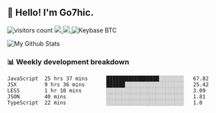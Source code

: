 ## 👋 Hello! I'm Go7hic.

 ![visitors count](https://visitors-by-url-pls-dont-use-this-in-your-repo.vercel.app/Go7hic-github-readme)
 <a href="https://twitter.com/Go7hic">
    <img src="https://img.shields.io/badge/-@Go7hic-1ca0f1?style=flat-square&labelColor=1ca0f1&logo=twitter&logoColor=white&link=https://twitter.com/Go7hic">
   <a/>
   <a href="mailto:gtfx0209@gmail.com">
    <img src="https://img.shields.io/badge/-gtfx0209@gmail.com-c14438?style=flat-square&logo=Gmail&logoColor=white&link=mailto:gtfx0209@gmail.com">
   <a/>
    ![Keybase BTC](https://img.shields.io/keybase/btc/Go7hic)
 <!--
🔭 I’m currently working
🌱 I’m currently learning
💬 Ask me about 
📫 How to reach me: 
⚡ Fun fact: 
-->

![My Github Stats](https://github-readme-stats.vercel.app/api?username=Go7hic&show_icons=true&count_private=true)



### 📊 Weekly development breakdown
<!--START_SECTION:waka-->
```text
JavaScript  25 hrs 37 mins      █████████████████░░░░░░░░   67.82 
JSX         9 hrs 36 mins       ██████░░░░░░░░░░░░░░░░░░░   25.42 
LESS        1 hr 10 mins        ░░░░░░░░░░░░░░░░░░░░░░░░░   3.09 
JSON        40 mins             ░░░░░░░░░░░░░░░░░░░░░░░░░   1.81 
TypeScript  22 mins             ░░░░░░░░░░░░░░░░░░░░░░░░░   1.0
```
<!--END_SECTION:waka-->

